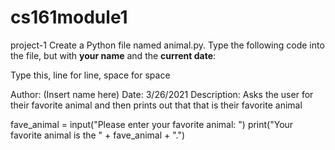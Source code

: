 # cs161module1
project-1 
Create a Python file named animal.py. Type the following code into the file, but with **your name** and the **current date**:

Type this, line for line, space for space

Author: (Insert name here)
Date: 3/26/2021 
Description: Asks the user for their favorite animal and then 
             prints out that that is their favorite animal
             
fave_animal = input("Please enter your favorite animal: ")
print("Your favorite animal is the " + fave_animal + ".")
